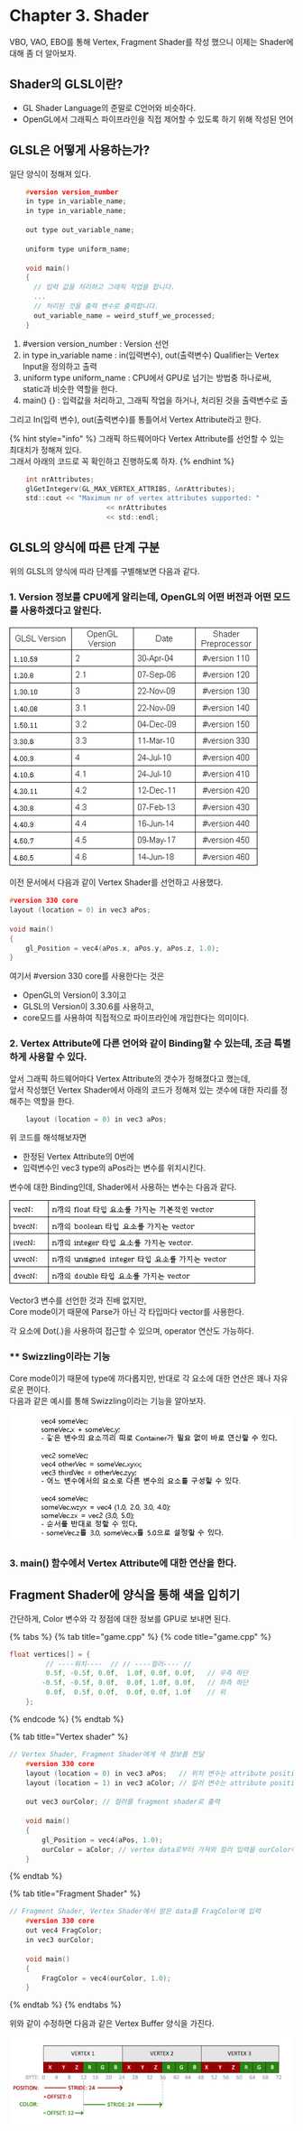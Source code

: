 # Chapter 3. Shader



VBO, VAO, EBO를 통해 Vertex, Fragment Shader를 작성 했으니 이제는 Shader에 대해 좀 더 알아보자.

## Shader의 GLSL이란?

* GL Shader Language의 준말로 C언어와 비슷하다.
* OpenGL에서 그래픽스 파이프라인을 직접 제어할 수 있도록 하기 위해 작성된 언어

## GLSL은 어떻게 사용하는가?

일단 양식이 정해져 있다.

```c
	#version version_number
	in type in_variable_name;
	in type in_variable_name;

	out type out_variable_name;
	  
	uniform type uniform_name;
	  
	void main()
	{
	  // 입력 값을 처리하고 그래픽 작업을 합니다.
	  ...
	  // 처리된 것을 출력 변수로 출력합니다.
	  out_variable_name = weird_stuff_we_processed;
	}
```

1. \#version version\_number : Version 선언
2. in type in\_variable name : in\(입력변수\), out\(출력변수\) Qualifier는 Vertex Input을 정의하고 출력
3. uniform type uniform\_name : CPU에서 GPU로 넘기는 방법중 하나로써, static과 비슷한 역할을 한다.
4. main\(\) {} : 입력값을 처리하고, 그래픽 작업을 하거나, 처리된 것을 출력변수로 출

그리고 In\(입력 변수\), out\(출력변수\)를 통틀어서 Vertex Attribute라고 한다.

{% hint style="info" %}
그래픽 하드웨어마다 Vertex Attribute를 선언할 수 있는 최대치가 정해져 있다.  
그래서 아래의 코드로 꼭 확인하고 진행하도록 하자.
{% endhint %}

```c
	int nrAttributes;
	glGetIntegerv(GL_MAX_VERTEX_ATTRIBS, &nrAttributes);
	std::cout << "Maximum nr of vertex attributes supported: " 
						<< nrAttributes 
						<< std::endl;
```

## GLSL의 양식에 따른 단계 구분

위의 GLSL의 양식에 따라 단계를 구별해보면 다음과 같다.

### 1. Version 정보를 CPU에게 알리는데, OpenGL의 어떤 버전과 어떤 모드를 사용하겠다고 알린다.

![OpenGL, GLSL, Shader&#xC5D0;&#xC11C; &#xC120;&#xC5B8;&#xD560; Version&#xC758; &#xC774;&#xB984;](../../../.gitbook/assets/image%20%28282%29.png)

이전 문서에서 다음과 같이 Vertex Shader를 선언하고 사용했다.

```c
#version 330 core
layout (location = 0) in vec3 aPos;

void main()
{
    gl_Position = vec4(aPos.x, aPos.y, aPos.z, 1.0);
}
```

여기서 \#version 330 core를 사용한다는 것은

* OpenGL의 Version이 3.3이고
* GLSL의 Version이 3.30.6를 사용하고,
* core모드를 사용하여 직접적으로 파이프라인에 개입한다는 의미이다.



### 2. Vertex Attribute에 다른 언어와 같이 Binding할 수 있는데, 조금 특별하게 사용할 수 있다.

앞서 그래픽 하드웨어마다 Vertex Attribute의 갯수가 정해졌다고 했는데,   
앞서 작성했던 Vertex Shader에서 아래의 코드가 정해져 있는 갯수에 대한 자리를 정해주는 역할을 한다.

```c
	layout (location = 0) in vec3 aPos;
```

위 코드를 해석해보자면

* 한정된 Vertex Attribute의 0번에
* 입력변수인 vec3 type의 aPos라는 변수를 위치시킨다.

변수에 대한 Binding인데, Shader에서 사용하는 변수는 다음과 같다.

![](../../../.gitbook/assets/image%20%28283%29.png)

Vector3 변수를 선언한 것과 진배 없지만,   
Core mode이기 때문에 Parse가 아닌 각 타입마다 vector를 사용한다.

각 요소에 Dot\(.\)을 사용하여 접근할 수 있으며, operator 연산도 가능하다.

### \*\* Swizzling이라는 기능

Core mode이기 때문에 type에 까다롭지만, 반대로 각 요소에 대한 연산은 꽤나 자유로운 편이다.  
다음과 같은 예시를 통해 Swizzling이라는 기능을 알아보자.

![](../../../.gitbook/assets/image%20%28290%29.png)



### 3. main\(\) 함수에서 Vertex Attribute에 대한 연산을 한다.



## Fragment Shader에 양식을 통해 색을 입히기

간단하게, Color 변수와 각 정점에 대한 정보를 GPU로 보내면 된다.

{% tabs %}
{% tab title="game.cpp" %}
{% code title="game.cpp" %}
```c
float vertices[] = {
	     // ----위치----  // // ----컬러---- //
	     0.5f, -0.5f, 0.0f,  1.0f, 0.0f, 0.0f,   // 우측 하단
	    -0.5f, -0.5f, 0.0f,  0.0f, 1.0f, 0.0f,   // 좌측 하단
	     0.0f,  0.5f, 0.0f,  0.0f, 0.0f, 1.0f    // 위 
	};
```
{% endcode %}
{% endtab %}

{% tab title="Vertex shader" %}
```c
// Vertex Shader, Fragment Shader에게 색 정보를 전달
	#version 330 core
	layout (location = 0) in vec3 aPos;   // 위치 변수는 attribute position 0을 가집니다.
	layout (location = 1) in vec3 aColor; // 컬러 변수는 attribute position 1을 가집니다.
	  
	out vec3 ourColor; // 컬러를 fragment shader로 출력

	void main()
	{
	    gl_Position = vec4(aPos, 1.0);
	    ourColor = aColor; // vertex data로부터 가져와 컬러 입력을 ourColor에 설정
	}       
```
{% endtab %}

{% tab title="Fragment Shader" %}
```c
// Fragment Shader, Vertex Shader에서 받은 data를 FragColor에 입력
	#version 330 core
	out vec4 FragColor;  
	in vec3 ourColor;
	  
	void main()
	{
	    FragColor = vec4(ourColor, 1.0);
	}
```
{% endtab %}
{% endtabs %}

위와 같이 수정하면 다음과 같은 Vertex Buffer 양식을 가진다.

![](../../../.gitbook/assets/image%20%28284%29.png)

